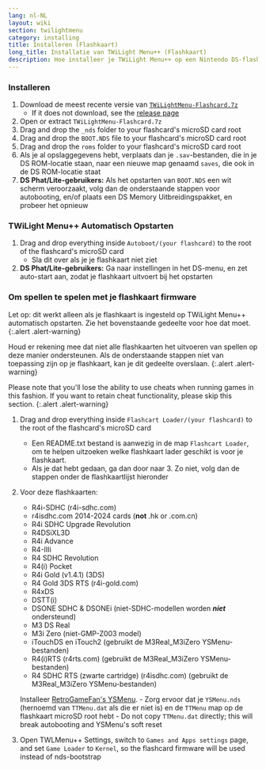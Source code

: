 ```yaml
---
lang: nl-NL
layout: wiki
section: twilightmenu
category: installing
title: Installeren (Flashkaart)
long_title: Installatie van TWiLight Menu++ (Flashkaart)
description: Hoe installeer je TWiLight Menu++ op een Nintendo DS-flashkaart
---
```


### Installeren
1. Download de meest recente versie van [`TWiLightMenu-Flashcard.7z`](https://github.com/DS-Homebrew/TWiLightMenu/releases/latest/download/TWiLightMenu-Flashcard.7z)
    - If it does not download, see the [release page](https://github.com/DS-Homebrew/TWiLightMenu/releases/latest)
1. Open or extract `TWiLightMenu-Flashcard.7z`
1. Drag and drop the `_nds` folder to your flashcard's microSD card root
1. Drag and drop the `BOOT.NDS` file to your flashcard's microSD card root
1. Drag and drop the `roms` folder to your flashcard's microSD card root
1. Als je al opslaggegevens hebt, verplaats dan je `.sav`-bestanden, die in je DS ROM-locatie staan, naar een nieuwe map genaamd `saves`, die ook in de DS ROM-locatie staat
1. **DS Phat/Lite-gebruikers:** Als het opstarten van `BOOT.NDS` een wit scherm veroorzaakt, volg dan de onderstaande stappen voor autobooting, en/of plaats een DS Memory Uitbreidingspakket, en probeer het opnieuw

### TWiLight Menu++ Automatisch Opstarten
1. Drag and drop everything inside `Autoboot/(your flashcard)` to the root of the flashcard's microSD card
    - Sla dit over als je je flashkaart niet ziet
1. **DS Phat/Lite-gebruikers:** Ga naar instellingen in het DS-menu, en zet auto-start aan, zodat je flashkaart uitvoert bij het opstarten

### Om spellen te spelen met je flashkaart firmware

Let op: dit werkt alleen als je flashkaart is ingesteld op TWiLight Menu++ automatisch opstarten. Zie het bovenstaande gedeelte voor hoe dat moet.
{:.alert .alert-warning}

Houd er rekening mee dat niet alle flashkaarten het uitvoeren van spellen op deze manier ondersteunen. Als de onderstaande stappen niet van toepassing zijn op je flashkaart, kan je dit gedeelte overslaan.
{:.alert .alert-warning}

Please note that you'll lose the ability to use cheats when running games in this fashion. If you want to retain cheat functionality, please skip this section.
{:.alert .alert-warning}

1. Drag and drop everything inside `Flashcart Loader/(your flashcard)` to the root of the flashcard's microSD card
    - Een README.txt bestand is aanwezig in de map `Flashcart Loader`, om te helpen uitzoeken welke flashkaart lader geschikt is voor je flashkaart.
    - Als je dat hebt gedaan, ga dan door naar 3. Zo niet, volg dan de stappen onder de flashkaartlijst hieronder

1. Voor deze flashkaarten:
    - R4i-SDHC (r4i-sdhc.com)
    - r4isdhc.com 2014-2024 cards (**not** .hk or .com.cn)
    - R4i SDHC Upgrade Revolution
    - R4DSiXL3D
    - R4i Advance
    - R4-IIIi
    - R4 SDHC Revolution
    - R4(i) Pocket
    - R4i Gold (v1.4.1) (3DS)
    - R4 Gold 3DS RTS (r4i-gold.com)
    - R4xDS
    - DSTT(i)
    - DSONE SDHC & DSONEi (niet-SDHC-modellen worden ***niet*** ondersteund)
    - M3 DS Real
    - M3i Zero (niet-GMP-Z003 model)
    - iTouchDS en iTouch2 (gebruikt de M3Real_M3iZero YSMenu-bestanden)
    - R4(i)RTS (r4rts.com) (gebruikt de M3Real_M3iZero YSMenu-bestanden)
    - R4 SDHC RTS (zwarte cartridge) (r4isdhc.com) (gebruikt de M3Real_M3iZero YSMenu-bestanden)

    Installeer [RetroGameFan's YSMenu](https://gbatemp.net/download/35737/).
        - Zorg ervoor dat je `YSMenu.nds` (hernoemd van `TTMenu.dat` als die er niet is) en de `TTMenu` map op de flashkaart microSD root hebt
        - Do not copy `TTMenu.dat` directly; this will break autobooting and YSMenu's soft reset
1. Open TWLMenu++ Settings, switch to `Games and Apps settings` page, and set `Game Loader` to `Kernel`, so the flashcard firmware will be used instead of nds-bootstrap
